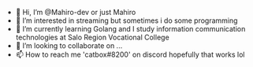 - 👋 Hi, I’m @Mahiro-dev or just Mahiro
- 👀 I’m interested in streaming but sometimes i do some programming
- 🌱 I’m currently learning Golang and I study information communication technologies at Salo Region Vocational College
- 💞️ I’m looking to collaborate on ...
- 📫 How to reach me 'catbox#8200' on discord hopefully that works lol

<!---
Mahiro-dev/Mahiro-dev is a ✨ special ✨ repository because its `README.md` (this file) appears on your GitHub profile.
You can click the Preview link to take a look at your changes.
--->
